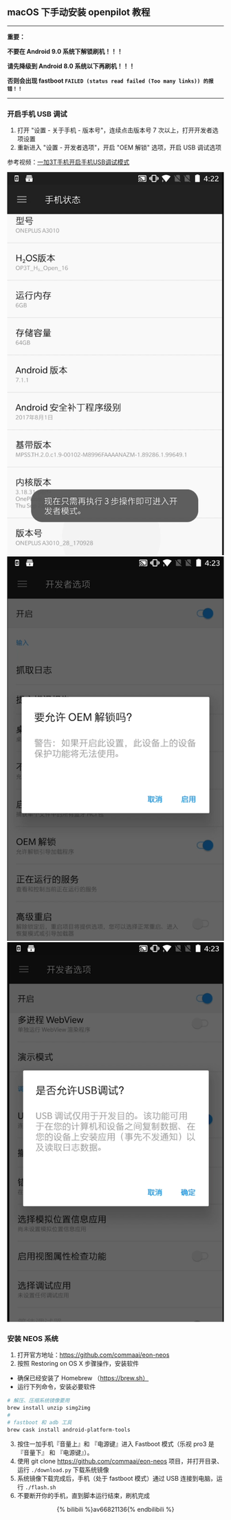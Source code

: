 ## macOS 下手动安装 openpilot 教程

-------
**重要：**

**不要在 Android 9.0 系统下解锁刷机！！！**

**请先降级到 Android 8.0 系统以下再刷机！！！**

**否则会出现 fastboot `FAILED (status read failed (Too many links)) 的报错！！`**

-------


### 开启手机 USB 调试

1. 打开 "设置 - 关于手机 - 版本号"，连续点击版本号 7 次以上，打开开发者选项设置
2. 重新进入 "设置 - 开发者选项"，开启 "OEM 解锁" 选项，开启 USB 调试选项  

参考视频：[一加3T手机开启手机USB调试模式](https://www.bilibili.com/video/av76104673/)

<center>
<img src="/files/enable_usb_debug_1.png" class="max-h-300">
<img src="/files/enable_usb_debug_2.png" class="max-h-300">
<img src="/files/enable_usb_debug_3.png" class="max-h-300">
</center>

### 安装 NEOS 系统

1. 打开官方地址：https://github.com/commaai/eon-neos
2. 按照 Restoring on OS X 步骤操作，安装软件
- 确保已经安装了 Homebrew （https://brew.sh）
- 运行下列命令，安装必要软件
```bash
# 解压、压缩系统镜像要用
brew install unzip simg2img
#
# fastboot 和 adb 工具
brew cask install android-platform-tools
```
3. 按住一加手机『音量上』和 『电源键』进入 Fastboot 模式（乐视 pro3 是 『音量下』 和 『电源键』）。
4. 使用 git clone https://github.com/commaai/eon-neos 项目，并打开目录、运行 `./download.py` 下载系统镜像
5. 系统镜像下载完成后，手机（处于 fastboot 模式）通过 USB 连接到电脑，运行 `./flash.sh`
6. 不要断开你的手机，直到脚本运行结束，刷机完成


<center>
{% bilibili %}av66821136{% endbilibili %}
</center>
